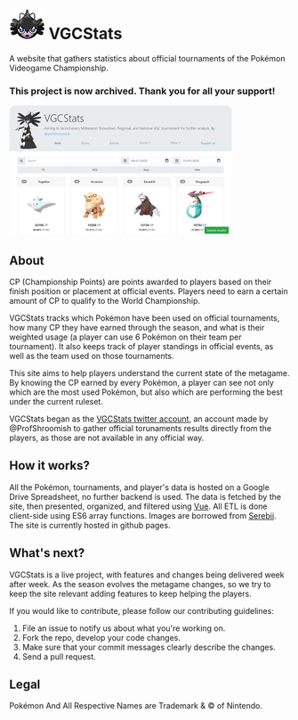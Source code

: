 # ![](icon.png) VGCStats

A website that gathers statistics about official tournaments of the Pokémon Videogame Championship. 

### **This project is now archived. Thank you for all your support!**

<img src="vgcstats.png">

## About 

CP (Championship Points) are points awarded to players based on their finish position or placement at official events. Players need to earn a certain amount of CP to qualify to the World Championship. 

VGCStats tracks which Pokémon have been used on official tournaments, how many CP they have earned through the season, and what is their weighted usage (a player can use 6 Pokémon on their team per tournament). It also keeps track of player standings in official events, as well as the team used on those tournaments.

This site aims to help players understand the current state of the metagame. By knowing the CP earned by every Pokémon, a player can see not only which are the most used Pokémon, but also which are performing the best under the current ruleset.

VGCStats began as the [VGCStats twitter account](https://twitter.com/vgcstats), an account made by @ProfShroomish to gather official torunaments results directly from the players, as those are not available in any official way.

## How it works?

All the Pokémon, tournaments, and player's data is hosted on a Google Drive Spreadsheet, no further backend is used. The data is fetched by the site, then presented, organized, and filtered using [Vue](https://vuejs.org/). All ETL is done client-side using ES6 array functions. Images are borrowed from [Serebii](https://www.serebii.net/). The site is currently hosted in github pages.

## What's next?

VGCStats is a live project, with features and changes being delivered week after week. As the season evolves the metagame changes, so we try to keep the site relevant adding features to keep helping the players.

If you would like to contribute, please follow our contributing guidelines:

1. File an issue to notify us about what you're working on.
2. Fork the repo, develop your code changes.
3. Make sure that your commit messages clearly describe the changes.
4. Send a pull request.

## Legal
Pokémon And All Respective Names are Trademark & © of Nintendo.